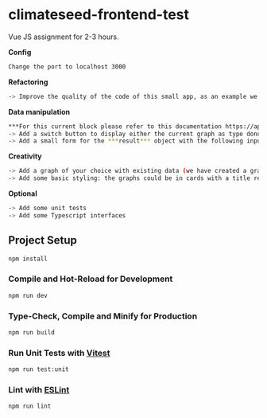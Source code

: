 # climateseed-frontend-test

Vue JS assignment for 2-3 hours.

**Config**

```sh
Change the port to localhost 3000
```

**Refactoring** 
```sh 
-> Improve the quality of the code of this small app, as an example we set on purpose everything in one store and in one layout
```

**Data manipulation**

```sh 
***For this current block please refer to this documentation https://apexcharts.com/docs/chart-types/***
-> Add a switch button to display either the current graph as type donut or bar chart
-> Add a small form for the ***result*** object with the following inputs: selects of **a** category and **an** organisation displaying the name of the object but the value should be its **id** + an input of type number for kco2e. On submit the newly added ***result*** must be provided to the graphs
```

**Creativity** 
```sh
-> Add a graph of your choice with existing data (we have created a graph based on organisation and kco2e but perhaps there are other graphs available)
-> Add some basic styling: the graphs could be in cards with a title related to the output of the graph (Bootstrap, Tailwind or whatever you feel good)
```

**Optional**
```sh
-> Add some unit tests
-> Add some Typescript interfaces
```

## Project Setup

```sh
npm install
```

### Compile and Hot-Reload for Development

```sh
npm run dev
```

### Type-Check, Compile and Minify for Production

```sh
npm run build
```

### Run Unit Tests with [Vitest](https://vitest.dev/)

```sh
npm run test:unit
```

### Lint with [ESLint](https://eslint.org/)

```sh
npm run lint
```
